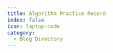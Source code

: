```yaml
---
title: Algorithm Practice Record
index: false
icon: laptop-code
category:
  - Blog Directory
---
```


<Catalog />